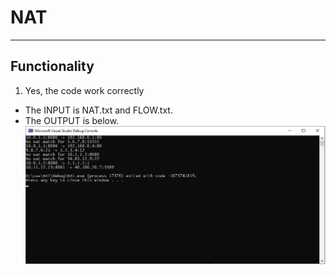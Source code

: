 # NAT
---
## Functionality
1. Yes, the code work correctly
- The INPUT is NAT.txt and FLOW.txt.
- The OUTPUT is below.
![](/output.png "output")
